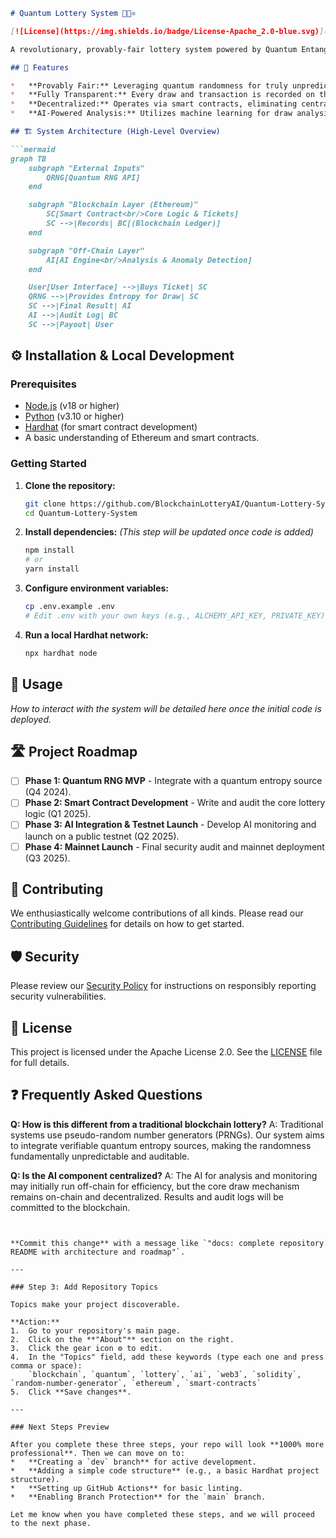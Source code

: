 
```markdown
# Quantum Lottery System 🔗🎲⚛️

[![License](https://img.shields.io/badge/License-Apache_2.0-blue.svg)](https://opensource.org/licenses/Apache-2.0)

A revolutionary, provably-fair lottery system powered by Quantum Entanglement principles and Blockchain technology.

## 🌟 Features

*   **Provably Fair:** Leveraging quantum randomness for truly unpredictable results.
*   **Fully Transparent:** Every draw and transaction is recorded on the blockchain for public verification.
*   **Decentralized:** Operates via smart contracts, eliminating central points of failure and control.
*   **AI-Powered Analysis:** Utilizes machine learning for draw analysis, anomaly detection, and pattern monitoring.

## 🏗️ System Architecture (High-Level Overview)

```mermaid
graph TB
    subgraph "External Inputs"
        QRNG[Quantum RNG API]
    end

    subgraph "Blockchain Layer (Ethereum)"
        SC[Smart Contract<br/>Core Logic & Tickets]
        SC -->|Records| BC[(Blockchain Ledger)]
    end

    subgraph "Off-Chain Layer"
        AI[AI Engine<br/>Analysis & Anomaly Detection]
    end

    User[User Interface] -->|Buys Ticket| SC
    QRNG -->|Provides Entropy for Draw| SC
    SC -->|Final Result| AI
    AI -->|Audit Log| BC
    SC -->|Payout| User
```

## ⚙️ Installation & Local Development

### Prerequisites
- [Node.js](https://nodejs.org/) (v18 or higher)
- [Python](https://www.python.org/downloads/) (v3.10 or higher)
- [Hardhat](https://hardhat.org/) (for smart contract development)
- A basic understanding of Ethereum and smart contracts.

### Getting Started
1.  **Clone the repository:**
    ```bash
    git clone https://github.com/BlockchainLotteryAI/Quantum-Lottery-System.git
    cd Quantum-Lottery-System
    ```

2.  **Install dependencies:**
    *(This step will be updated once code is added)*
    ```bash
    npm install
    # or
    yarn install
    ```

3.  **Configure environment variables:**
    ```bash
    cp .env.example .env
    # Edit .env with your own keys (e.g., ALCHEMY_API_KEY, PRIVATE_KEY)
    ```

4.  **Run a local Hardhat network:**
    ```bash
    npx hardhat node
    ```

## 🧪 Usage

*How to interact with the system will be detailed here once the initial code is deployed.*

## 🛣️ Project Roadmap

- [ ] **Phase 1: Quantum RNG MVP** - Integrate with a quantum entropy source (Q4 2024).
- [ ] **Phase 2: Smart Contract Development** - Write and audit the core lottery logic (Q1 2025).
- [ ] **Phase 3: AI Integration & Testnet Launch** - Develop AI monitoring and launch on a public testnet (Q2 2025).
- [ ] **Phase 4: Mainnet Launch** - Final security audit and mainnet deployment (Q3 2025).

## 🤝 Contributing

We enthusiastically welcome contributions of all kinds. Please read our [Contributing Guidelines](CONTRIBUTING.md) for details on how to get started.

## 🛡️ Security

Please review our [Security Policy](SECURITY.md) for instructions on responsibly reporting security vulnerabilities.

## 📜 License

This project is licensed under the Apache License 2.0. See the [LICENSE](LICENSE) file for full details.

## ❓ Frequently Asked Questions

**Q: How is this different from a traditional blockchain lottery?**
A: Traditional systems use pseudo-random number generators (PRNGs). Our system aims to integrate verifiable quantum entropy sources, making the randomness fundamentally unpredictable and auditable.

**Q: Is the AI component centralized?**
A: The AI for analysis and monitoring may initially run off-chain for efficiency, but the core draw mechanism remains on-chain and decentralized. Results and audit logs will be committed to the blockchain.
```


**Commit this change** with a message like `"docs: complete repository README with architecture and roadmap"`.

---

### Step 3: Add Repository Topics

Topics make your project discoverable.

**Action:**
1.  Go to your repository's main page.
2.  Click on the **"About"** section on the right.
3.  Click the gear icon ⚙️ to edit.
4.  In the "Topics" field, add these keywords (type each one and press comma or space):
    `blockchain`, `quantum`, `lottery`, `ai`, `web3`, `solidity`, `random-number-generator`, `ethereum`, `smart-contracts`
5.  Click **Save changes**.

---

### Next Steps Preview

After you complete these three steps, your repo will look **1000% more professional**. Then we can move on to:
*   **Creating a `dev` branch** for active development.
*   **Adding a simple code structure** (e.g., a basic Hardhat project structure).
*   **Setting up GitHub Actions** for basic linting.
*   **Enabling Branch Protection** for the `main` branch.

Let me know when you have completed these steps, and we will proceed to the next phase.
